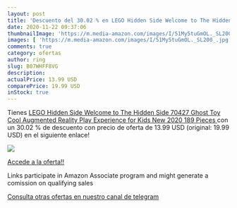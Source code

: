 ```yaml
---
layout: post
title: 'Descuento del 30.02 % en LEGO Hidden Side Welcome to The Hidden S'
date: 2020-11-22 09:37:06
thumbnailImage: 'https://m.media-amazon.com/images/I/51My5tuGmOL._SL200_.jpg'
images: [ 'https://m.media-amazon.com/images/I/51My5tuGmOL._SL200_.jpg' ]
comments: true
category: ofertas
author: ring
slug: B07WHFF8VG
description:
actualPrice: 13.99 USD
comparePrice: 19.99 USD
inStock: true
---
```


Tienes [LEGO Hidden Side Welcome to The Hidden Side 70427 Ghost Toy  Cool Augmented Reality Play Experience for Kids  New 2020  189 Pieces ](https://www.amazon.com/dp/B07WHFF8VG/?tag=redken08-20) con un 30.02 % de descuento con precio de oferta de 13.99 USD (original: 19.99 USD) en el siguiente enlace!

[![](https://m.media-amazon.com/images/I/51My5tuGmOL._SL200_.jpg)](https://www.amazon.com/dp/B07WHFF8VG/?tag=redken08-20)

[Accede a la oferta!!](https://www.amazon.com/dp/B07WHFF8VG/?tag=redken08-20)

Links participate in Amazon Associate program and might generate a comission on qualifying sales

[Consulta otras ofertas en nuestro canal de telegram](https://t.me/s/ofertas25)
